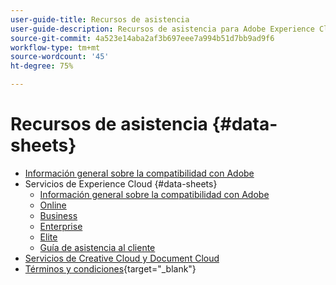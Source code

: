 ```yaml
---
user-guide-title: Recursos de asistencia
user-guide-description: Recursos de asistencia para Adobe Experience Cloud y Adobe Experience Platform.
source-git-commit: 4a523e14aba2af3b697eee7a994b51d7bb9ad9f6
workflow-type: tm+mt
source-wordcount: '45'
ht-degree: 75%

---
```



# Recursos de asistencia {#data-sheets}

+ [Información general sobre la compatibilidad con Adobe](overview.md)
+ Servicios de Experience Cloud {#data-sheets}
   + [Información general sobre la compatibilidad con Adobe](dx-overview.md)
   + [Online](online.md)
   + [Business](business.md)
   + [Enterprise](enterprise.md)
   + [Elite](elite.md)
   + [Guía de asistencia al cliente](support-guide.md)
+ [Servicios de Creative Cloud y Document Cloud](dme-overview.md)
+ [Términos y condiciones](https://helpx.adobe.com/es/support/programs/support-policies-terms-conditions.html){target=&quot;_blank&quot;}

<!--

Articles must be added to this TOC file in order to render.

Use this list format to specify links to articles and section headings that expand and collapse in the left rail of the user guide.

An article link CANNOT be used as a section heading.
-->
